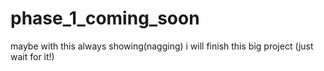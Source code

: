# phase_1_coming_soon
maybe with this always showing(nagging) i will finish this big project (just wait for it!)
